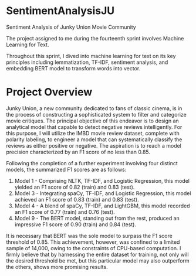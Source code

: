 # SentimentAnalysisJU

Sentiment Analysis of Junky Union Movie Community

The project assigned to me during the fourteenth sprint involves Machine Learning for Text.

Throughout this sprint, I dived into machine learning for text on its key principles including lemmatization, TF-IDF, sentiment analysis, and embedding BERT model to transform words into vector.

# **Project Overview**

Junky Union, a new community dedicated to fans of classic cinema, is in the process of constructing a sophisticated system to filter and categorize movie critiques. The principal objective of this endeavor is to design an analytical model that capable to detect negative reviews intelligently. For this purpose, I will utilize the IMBD movie review dataset, complete with polarity labeling, to engineer a model that can systematically classify the reviews as either positive or negative. The aspiration is to reach a model precision characterized by an F1 score of no less than 0.85.

Following the completion of a further experiment involving four distinct models, the summarized F1 scores are as follows:

1. Model 1 - Comprising NLTK, TF-IDF, and Logistic Regression, this model yielded an F1 score of 0.82 (train) and 0.83 (test).
2. Model 3 - Integrating spaCy, TF-IDF, and Logistic Regression, this model achieved an F1 score of 0.83 (train) and 0.83 (test).
3. Model 4 - A blend of spaCy, TF-IDF, and LightGBM, this model recorded an F1 score of 0.77 (train) and 0.76 (test).
4. Model 9 - The BERT model, standing out from the rest, produced an impressive F1 score of 0.90 (train) and 0.84 (test).

It is necessary that BERT was the sole model to surpass the F1 score threshold of 0.85. This achievement, however, was confined to a limited sample of 14,000, owing to the constraints of CPU-based computation. I firmly believe that by harnessing the entire dataset for training, not only will the desired threshold be met, but this particular model may also outperform the others, shows more promising results.
